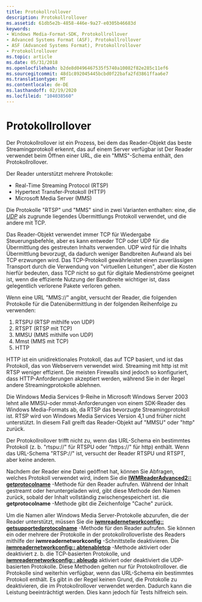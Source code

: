```yaml
---
title: Protokollrollover
description: Protokollrollover
ms.assetid: 61db5e2b-4858-446e-9a27-e0305b46683d
keywords:
- Windows Media-Format-SDK, Protokollrollover
- Advanced Systems Format (ASF), Protokollrollover
- ASF (Advanced Systems Format), Protokollrollover
- Protokollrollover
ms.topic: article
ms.date: 05/31/2018
ms.openlocfilehash: b2de8d0496467535f5740a10082f82e285c11ef6
ms.sourcegitcommit: 48d1c892045445bcbd0f22bafa2fd3861ffaa6e7
ms.translationtype: MT
ms.contentlocale: de-DE
ms.lasthandoff: 02/19/2020
ms.locfileid: "104038560"
---
```

# <a name="protocol-rollover"></a>Protokollrollover

Der Protokollrollover ist ein Prozess, bei dem das Reader-Objekt das beste Streamingprotokoll erkennt, das auf einem Server verfügbar ist Der Reader verwendet beim Öffnen einer URL, die ein "MMS"-Schema enthält, den Protokollrollover.

Der Reader unterstützt mehrere Protokolle:

-   Real-Time Streaming Protocol (RTSP)
-   Hypertext Transfer-Protokoll (HTTP)
-   Microsoft Media Server (MMS)

Die Protokolle "RTSP" und "MMS" sind in zwei Varianten enthalten: eine, die [*UDP*](wmformat-glossary.md) als zugrunde liegendes Übermittlungs Protokoll verwendet, und die andere mit TCP.

Das Reader-Objekt verwendet immer TCP für Wiedergabe Steuerungsbefehle, aber es kann entweder TCP oder UDP für die Übermittlung des gestreuten Inhalts verwenden. UDP wird für die Inhalts Übermittlung bevorzugt, da dadurch weniger Bandbreiten Aufwand als bei TCP erzwungen wird. Das TCP-Protokoll gewährleistet einen zuverlässigen Transport durch die Verwendung von "virtuellen Leitungen", aber die Kosten hierfür bedeuten, dass TCP nicht so gut für digitale Medienströme geeignet ist, wenn die effiziente Nutzung der Bandbreite wichtiger ist, dass gelegentlich verlorene Pakete verloren gehen.

Wenn eine URL "MMS://" angibt, versucht der Reader, die folgenden Protokolle für die Datenübermittlung in der folgenden Reihenfolge zu verwenden:

1.  RTSPU (RTSP mithilfe von UDP)
2.  RTSPT (RTSP mit TCP)
3.  MMSU (MMS mithilfe von UDP)
4.  Mmst (MMS mit TCP)
5.  HTTP

HTTP ist ein unidirektionales Protokoll, das auf TCP basiert, und ist das Protokoll, das von Webservern verwendet wird. Streaming mit http ist mit RTSP weniger effizient. Die meisten Firewalls sind jedoch so konfiguriert, dass HTTP-Anforderungen akzeptiert werden, während Sie in der Regel andere Streamingprotokolle ablehnen.

Die Windows Media Services 9-Reihe in Microsoft Windows Server 2003 lehnt alle MMSU-oder mmst-Anforderungen von einem SDK-Reader des Windows Media-Formats ab, da RTSP das bevorzugte Streamingprotokoll ist. RTSP wird von Windows Media Services Version 4,1 und früher nicht unterstützt. In diesem Fall greift das Reader-Objekt auf "MMSU" oder "http" zurück.

Der Protokollrollover trifft nicht zu, wenn das URL-Schema ein bestimmtes Protokoll (z. b. "rtspu://" für RTSPU oder "https://" für http) enthält. Wenn das URL-Schema "RTSP://" ist, versucht der Reader RTSPU und RTSPT, aber keine anderen.

Nachdem der Reader eine Datei geöffnet hat, können Sie Abfragen, welches Protokoll verwendet wird, indem Sie die [**IWMReaderAdvanced2:: getprotocolname**](/previous-versions/windows/desktop/api/Wmsdkidl/nf-wmsdkidl-iwmreaderadvanced2-getprotocolname) -Methode für den Reader aufrufen. Während der Inhalt gestreamt oder heruntergeladen wird, gibt diese Methode den Namen zurück, sobald der Inhalt vollständig zwischengespeichert ist. die **getprotocolname** -Methode gibt die Zeichenfolge "Cache" zurück.

Um die Namen aller Windows Media Server-Protokolle abzurufen, die der Reader unterstützt, müssen Sie die [**iwmreadernetworkconfig:: getsupportedprotocolname**](/previous-versions/windows/desktop/api/Wmsdkidl/nf-wmsdkidl-iwmreadernetworkconfig-getsupportedprotocolname) -Methode für den Reader aufrufen. Sie können ein oder mehrere der Protokolle in der protokollrolloverliste des Readers mithilfe der **iwmreadernetworkconfig** -Schnittstelle deaktivieren. Die [**iwmreadernetworkconfig:: abtenabletcp**](/previous-versions/windows/desktop/api/Wmsdkidl/nf-wmsdkidl-iwmreadernetworkconfig-setenabletcp) -Methode aktiviert oder deaktiviert z. b. die TCP-basierten Protokolle, und [**iwmreadernetworkconfig:: ableudp**](/previous-versions/windows/desktop/api/Wmsdkidl/nf-wmsdkidl-iwmreadernetworkconfig-setenableudp) aktiviert oder deaktiviert die UDP-basierten Protokolle. Diese Methoden gelten nur für Protokollrollover. die Protokolle sind weiterhin verfügbar, wenn das URL-Schema ein bestimmtes Protokoll enthält. Es gibt in der Regel keinen Grund, die Protokolle zu deaktivieren, die im Protokollrollover verwendet werden. Dadurch kann die Leistung beeinträchtigt werden. Dies kann jedoch für Tests hilfreich sein.

 

 




